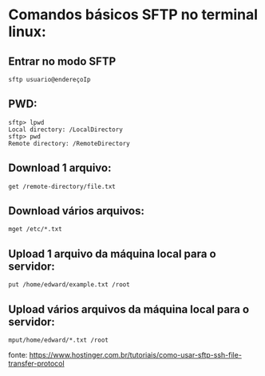 # Comandos básicos SFTP no terminal linux:

## Entrar no modo SFTP

```
sftp usuario@endereçoIp
```

## PWD:

```
sftp> lpwd
Local directory: /LocalDirectory
sftp> pwd
Remote directory: /RemoteDirectory
```

## Download 1 arquivo:

```
get /remote-directory/file.txt
```

## Download vários arquivos:

```
mget /etc/*.txt
```

## Upload 1 arquivo da máquina local para o servidor:

```
put /home/edward/example.txt /root
```

## Upload vários arquivos da máquina local para o servidor:

```
mput/home/edward/*.txt /root
```

fonte: https://www.hostinger.com.br/tutoriais/como-usar-sftp-ssh-file-transfer-protocol
